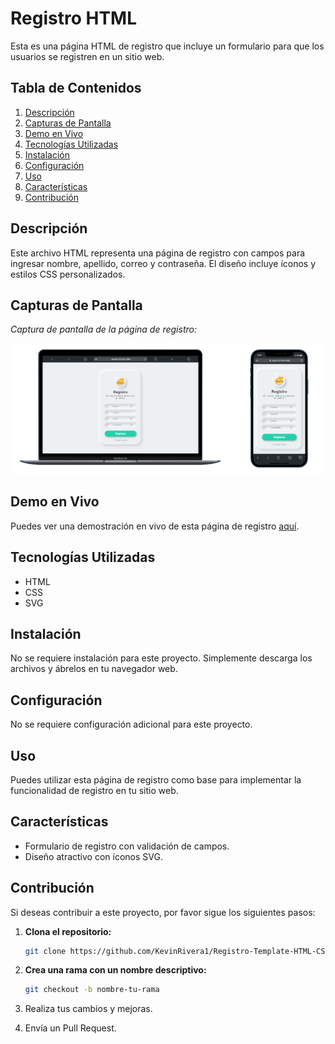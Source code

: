 # Registro HTML

Esta es una página HTML de registro que incluye un formulario para que los usuarios se registren en un sitio web.

## Tabla de Contenidos

1. [Descripción](#descripción)
2. [Capturas de Pantalla](#capturas-de-pantalla)
3. [Demo en Vivo](#demo-en-vivo)
4. [Tecnologías Utilizadas](#tecnologías-utilizadas)
5. [Instalación](#instalación)
6. [Configuración](#configuración)
7. [Uso](#uso)
8. [Características](#características)
9. [Contribución](#contribución)


## Descripción

Este archivo HTML representa una página de registro con campos para ingresar nombre, apellido, correo y contraseña. El diseño incluye íconos y estilos CSS personalizados.

## Capturas de Pantalla

*Captura de pantalla de la página de registro:*

<div align="center">
    <img src="./img/registro-page.png" alt="Pantalla Registro">
</div>


## Demo en Vivo

Puedes ver una demostración en vivo de esta página de registro [aquí](https://kevinrivera1.github.io/Registro-Template-HTML-CSS/).

## Tecnologías Utilizadas

- HTML
- CSS
- SVG

## Instalación

No se requiere instalación para este proyecto. Simplemente descarga los archivos y ábrelos en tu navegador web.

## Configuración

No se requiere configuración adicional para este proyecto.

## Uso

Puedes utilizar esta página de registro como base para implementar la funcionalidad de registro en tu sitio web.

## Características

- Formulario de registro con validación de campos.
- Diseño atractivo con íconos SVG.

## Contribución

Si deseas contribuir a este proyecto, por favor sigue los siguientes pasos:

1. **Clona el repositorio:**

    ```bash
    git clone https://github.com/KevinRivera1/Registro-Template-HTML-CSS.git
    ```

2. **Crea una rama con un nombre descriptivo:**

    ```bash
    git checkout -b nombre-tu-rama
    ```

3. Realiza tus cambios y mejoras.
4. Envía un Pull Request.